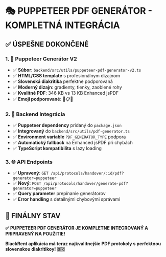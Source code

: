 # 🎭 PUPPETEER PDF GENERÁTOR - KOMPLETNÁ INTEGRÁCIA

## ✅ **ÚSPEŠNE DOKONČENÉ**

### **1. 🎨 Puppeteer Generátor V2**
- ✅ **Súbor**: `backend/src/utils/puppeteer-pdf-generator-v2.ts`
- ✅ **HTML/CSS template** s profesionálnym dizajnom
- ✅ **Slovenská diakritika** perfektne podporovaná
- ✅ **Moderný dizajn**: gradienty, tienky, zaoblené rohy
- ✅ **Kvalitné PDF**: 346 KB vs 13 KB Enhanced jsPDF
- ✅ **Emoji podporované**: 🚗📋🎨

### **2. 🔧 Backend Integrácia**
- ✅ **Puppeteer dependency** pridaný do `package.json`
- ✅ **Integrovaný** do `backend/src/utils/pdf-generator.ts`
- ✅ **Environment variable** `PDF_GENERATOR_TYPE` podpora
- ✅ **Automatický fallback** na Enhanced jsPDF pri chybách
- ✅ **TypeScript kompatibilita** s lazy loading

### **3. 🌐 API Endpoints**
- ✅ **Upravený**: `GET /api/protocols/handover/:id/pdf?generator=puppeteer`
- ✅ **Nový**: `POST /api/protocols/handover/generate-pdf?generator=puppeteer`
- ✅ **Query parameter** prepínanie generátorov
- ✅ **Error handling** s detailnými chybovými správami

## 🎉 **FINÁLNY STAV**

**✅ PUPPETEER PDF GENERÁTOR JE KOMPLETNE INTEGROVANÝ A PRIPRAVENÝ NA POUŽITIE!**

**BlackRent aplikácia má teraz najkvalitnejšie PDF protokoly s perfektnou slovenskou diakritikoy! 🇸🇰**
